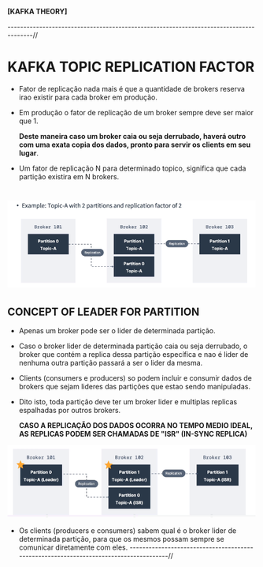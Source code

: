 **[KAFKA THEORY]**

--------------------------------------------------------------------------------------//

# KAFKA TOPIC REPLICATION FACTOR

* Fator de replicação nada mais é que a quantidade de brokers reserva irao existir para cada broker em produção.

* Em produção o fator de replicação de um broker sempre deve ser maior que 1.

  **Deste maneira caso um broker caia ou seja derrubado, haverá outro com uma exata copia dos dados, pronto para servir os clients em seu lugar**.

* Um fator de replicação N para determinado topico, significa que cada partição existira em N brokers.  

![topic_replication](../images/kafka_topic_replication.png)  
========================================================================

## CONCEPT OF LEADER FOR PARTITION

* Apenas um broker pode ser o lider de determinada partição.

* Caso o broker lider de determinada partição caia ou seja derrubado, o broker que contém a replica
  dessa partição específica e nao é lider de nenhuma outra partição passará a ser o lider da mesma.

* Clients (consumers e producers) so podem incluir e consumir dados de brokers que sejam lideres das partições que estao sendo manipuladas.

* Dito isto, toda partição deve ter um broker lider e multiplas replicas espalhadas por outros brokers.

  **CASO A REPLICAÇÃO DOS DADOS OCORRA NO TEMPO MEDIO IDEAL, AS REPLICAS PODEM SER CHAMADAS DE "ISR" (IN-SYNC REPLICA)**

![partition_leader](../images/kafka_partition_leader.png)

* Os clients (producers e consumers) sabem qual é o broker lider de determinada partição, para que os mesmos possam sempre se comunicar diretamente com eles.
--------------------------------------------------------------------------------------//